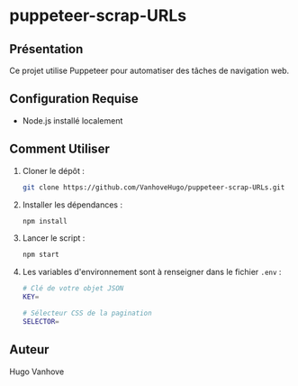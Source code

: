 # puppeteer-scrap-URLs

## Présentation

Ce projet utilise Puppeteer pour automatiser des tâches de navigation web.

## Configuration Requise

- Node.js installé localement

## Comment Utiliser

1. Cloner le dépôt :
   ```bash
   git clone https://github.com/VanhoveHugo/puppeteer-scrap-URLs.git
    ```

2. Installer les dépendances :
    ```bash
    npm install
    ```

3. Lancer le script :
    ```bash
    npm start
    ```

4. Les variables d'environnement sont à renseigner dans le fichier `.env` :
    ```bash
    # Clé de votre objet JSON
    KEY=

    # Sélecteur CSS de la pagination
    SELECTOR=
    ```

## Auteur

Hugo Vanhove
